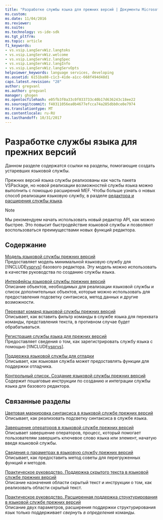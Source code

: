 ```yaml
---
title: "Разработке службы языка для прежних версий | Документы Microsoft"
ms.custom: 
ms.date: 11/04/2016
ms.reviewer: 
ms.suite: 
ms.technology: vs-ide-sdk
ms.tgt_pltfrm: 
ms.topic: article
f1_keywords:
- vs.vsip.LangServWiz.langtoks
- vs.vsip.LangServWiz.welcome
- vs.vsip.LangServWiz.langSpec
- vs.vsip.LangServWiz.langInfo
- vs.vsip.LangServWiz.langServOpts
helpviewer_keywords: language services, developing
ms.assetid: 6151ba88-c1c3-41de-a1cc-668f494d48d1
caps.latest.revision: "28"
author: gregvanl
ms.author: gregvanl
manager: ghogen
ms.openlocfilehash: e05fb3f0a33c0f033733c40b17d636243c18ee22
ms.sourcegitcommit: f40311056ea0b4677efcca74a285dbb0ce0e7974
ms.translationtype: MT
ms.contentlocale: ru-RU
ms.lasthandoff: 10/31/2017
---
```

# <a name="developing-a-legacy-language-service"></a>Разработке службы языка для прежних версий
Данном разделе содержатся ссылки на разделы, помогающие создать устаревших языковой службы.  
  
 Прежних версий языка службы реализованы как часть пакета VSPackage, но новой реализации возможностей службы языка можно выполнить с помощью расширений MEF. Чтобы больше узнать о новых способ реализации языковую службу, в разделе [редактора и расширения службы языка](../../extensibility/editor-and-language-service-extensions.md).  
  
> [!NOTE]
>  Мы рекомендуем начать использовать новый редактор API, как можно быстрее. Это повысит быстродействие языковой службы и позволяют воспользоваться преимуществами новых функций редактора.  
  
## <a name="in-this-section"></a>Содержание  
 [Модель языковой службы прежних версий](../../extensibility/internals/model-of-a-legacy-language-service.md)  
 Предоставляет модель минимальной языковую службу для [!INCLUDE[vsprvs](../../code-quality/includes/vsprvs_md.md)] базового редактора. Эту модель можно использовать в качестве руководства по созданию службы языка.  
  
 [Интерфейсы языковой службы прежних версий](../../extensibility/internals/legacy-language-service-interfaces.md)  
 Описание объектов, необходимых для реализации языковой службы и список дополнительных объектов, которые можно использовать для предоставления подсветку синтаксиса, метод данных и другие возможности.  
  
 [Перехват команд языковой службы прежних версий](../../extensibility/internals/intercepting-legacy-language-service-commands.md)  
 Описывает, как вставить фильтр команды в службе языка для перехвата команды, представления текста, в противном случае будет обрабатываться.  
  
 [Регистрация службы языка для прежних версий](../../extensibility/internals/registering-a-legacy-language-service2.md)  
 Предоставляет сведения о том, как зарегистрировать службу языка с помощью [!INCLUDE[vsprvs](../../code-quality/includes/vsprvs_md.md)].  
  
 [Поддержка языковой службы для отладки](../../extensibility/internals/language-service-support-for-debugging.md)  
 Описывает, как языковая служба может предоставлять функции для поддержки отладчика.  
  
 [Контрольный список. Создание языковой службы прежних версий](../../extensibility/internals/checklist-creating-a-legacy-language-service.md)  
 Содержит пошаговые инструкции по созданию и интеграции службы языка для базового редактора.  
  
## <a name="related-sections"></a>Связанные разделы  
 [Цветовая маркировка синтаксиса в языковой службе прежних версий](../../extensibility/internals/syntax-coloring-in-a-legacy-language-service.md)  
 Описывает, как реализовать подсветку синтаксиса в службе языка.  
  
 [Завершение операторов в языковой службе прежних версий](../../extensibility/internals/statement-completion-in-a-legacy-language-service.md)  
 Описывает завершение операторов, процесс, который помогает пользователям завершить ключевое слово языка или элемент, начатую введя языковой службы.  
  
 [Сведения о параметрах в языковую службу прежних версий](../../extensibility/internals/parameter-info-in-a-legacy-language-service1.md)  
 Описывает, как предоставить метод советы для перегруженных функций и методов.  
  
 [Практическое руководство. Поддержка скрытого текста в языковой службе прежних версий](../../extensibility/internals/how-to-provide-hidden-text-support-in-a-legacy-language-service.md)  
 Описание назначения области скрытый текст и инструкции о том, как реализовать области скрытый текст.  
  
 [Практическое руководство. Расширенная поддержка структурирования в языковой службе прежних версий](../../extensibility/internals/how-to-provide-expanded-outlining-support-in-a-legacy-language-service.md)  
 Описание двух параметров, расширения поддержки структурирования язык только поддерживает *свернуть в определения* команды.